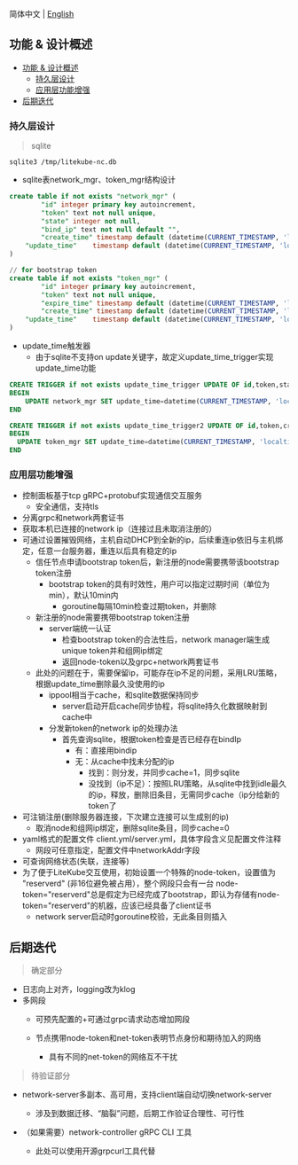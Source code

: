简体中文 | [English](./design-explain.md)

## 功能 & 设计概述

* [功能 &amp; 设计概述](#功能--设计概述)
  * [持久层设计](#持久层设计)
  * [应用层功能增强](#应用层功能增强)
* [后期迭代](#后期迭代)

### 持久层设计

> sqlite

```
sqlite3 /tmp/litekube-nc.db
```

- sqlite表network_mgr、token_mgr结构设计

```sql
create table if not exists "network_mgr" (
		"id" integer primary key autoincrement,
		"token" text not null unique,
		"state" integer not null,
		"bind_ip" text not null default "",
		"create_time" timestamp default (datetime(CURRENT_TIMESTAMP, 'localtime')),
    "update_time"    timestamp default (datetime(CURRENT_TIMESTAMP, 'localtime'))
)

// for bootstrap token
create table if not exists "token_mgr" (
		"id" integer primary key autoincrement,
		"token" text not null unique,
		"expire_time" timestamp default (datetime(CURRENT_TIMESTAMP, 'localtime')),
		"create_time" timestamp default (datetime(CURRENT_TIMESTAMP, 'localtime')),
    "update_time"    timestamp default (datetime(CURRENT_TIMESTAMP, 'localtime'))
)
```

- update_time触发器
  - 由于sqlite不支持on update关键字，故定义update_time_trigger实现update_time功能

```sql
CREATE TRIGGER if not exists update_time_trigger UPDATE OF id,token,state,bind_ip,create_time ON network_mgr
BEGIN
	UPDATE network_mgr SET update_time=datetime(CURRENT_TIMESTAMP, 'localtime') WHERE id=OLD.id;
END

CREATE TRIGGER if not exists update_time_trigger2 UPDATE OF id,token,create_time,expire_time ON token_mgr
BEGIN
  UPDATE token_mgr SET update_time=datetime(CURRENT_TIMESTAMP, 'localtime') WHERE id=OLD.id;
END
```

### 应用层功能增强

- 控制面板基于tcp gRPC+protobuf实现通信交互服务
  - 安全通信，支持tls
- 分离grpc和network两套证书
- 获取本机已连接的network ip（连接过且未取消注册的）
- 可通过设置摧毁网络，主机自动DHCP到全新的ip，后续重连ip依旧与主机绑定，任意一台服务器，重连以后具有稳定的ip 
  - 信任节点申请bootstrap token后，新注册的node需要携带该bootstrap token注册
    - bootstrap token的具有时效性，用户可以指定过期时间（单位为min），默认10min内
      - goroutine每隔10min检查过期token，并删除
  - 新注册的node需要携带bootstrap token注册
    - server端统一认证
      - 检查bootstrap token的合法性后，network manager端生成unique token并和组网ip绑定
      - 返回node-token以及grpc+network两套证书
  - 此处的问题在于，需要保留ip，可能存在ip不足的问题，采用LRU策略，根据update_time删除最久没使用的ip
    - ippool相当于cache，和sqlite数据保持同步
      - server启动开启cache同步协程，将sqlite持久化数据映射到cache中
    - 分发新token的network ip的处理办法
      - 首先查询sqlite，根据token检查是否已经存在bindIp
        - 有：直接用bindip
        - 无：从cache中找未分配的ip
          - 找到：则分发，并同步cache=1，同步sqlite
          - 没找到（ip不足）：按照LRU策略，从sqlite中找到idle最久的ip，释放，删除旧条目，无需同步cache（ip分给新的token了
- 可注销注册(删除服务器连接，下次建立连接可以生成别的ip)
  - 取消node和组网ip绑定，删除sqlite条目，同步cache=0
- yaml格式的配置文件 client.yml/server.yml，具体字段含义见配置文件注释
  - 网段可任意指定，配置文件中networkAddr字段
- 可查询网络状态(失联，连接等)
- 为了便于LiteKube交互使用，初始设置一个特殊的node-token，设置值为 "reserverd" (非16位避免被占用），整个网段只会有一台
  node-token="reserverd"总是假定为已经完成了bootstrap，即认为存储有node-token="reserverd"的机器，应该已经具备了client证书
  - network server启动时goroutine校验，无此条目则插入

## 后期迭代

> 确定部分

- 日志向上对齐，logging改为klog
- 多网段
  - 可预先配置的+可通过grpc请求动态增加网段
  
  - 节点携带node-token和net-token表明节点身份和期待加入的网络
    - 具有不同的net-token的网络互不干扰

> 待验证部分

- network-server多副本、高可用，支持client端自动切换network-server
  - 涉及到数据迁移、“脑裂”问题，后期工作验证合理性、可行性

- （如果需要）network-controller gRPC CLI 工具
  - 此处可以使用开源grpcurl工具代替